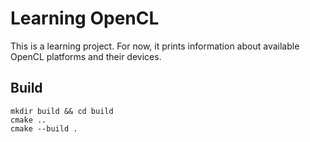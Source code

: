 # Learning OpenCL

This is a learning project. For now, it prints information about available OpenCL platforms and their devices.

## Build

```
mkdir build && cd build
cmake ..
cmake --build .
```
